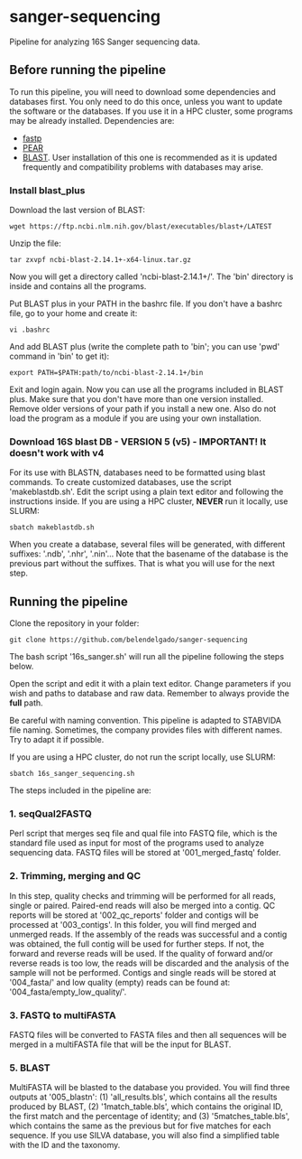 # sanger-sequencing
Pipeline for analyzing 16S Sanger sequencing data.
## Before running the pipeline

To run this pipeline, you will need to download some dependencies and databases first. You only need to do this once, unless you want to update the software or the databases. If you use it in a HPC cluster, some programs may be already installed. Dependencies are:
- [fastp](https://github.com/OpenGene/fastp)
- [PEAR](https://cme.h-its.org/exelixis/web/software/pear/index.html)
- [BLAST](https://blast.ncbi.nlm.nih.gov/doc/blast-help/downloadblastdata.html). User installation of this one is recommended as it is updated frequently and compatibility problems with databases may arise.

### Install blast_plus

Download the last version of BLAST:

`wget https://ftp.ncbi.nlm.nih.gov/blast/executables/blast+/LATEST`

Unzip the file:

`tar zxvpf ncbi-blast-2.14.1+-x64-linux.tar.gz`

Now you will get a directory called 'ncbi-blast-2.14.1+/'. The 'bin' directory is inside and contains all the programs.

Put BLAST plus in your PATH in the bashrc file. If you don't have a bashrc file, go to your home and create it:

`vi .bashrc`

And add BLAST plus (write the complete path to 'bin'; you can use 'pwd' command in 'bin' to get it):

`export PATH=$PATH:path/to/ncbi-blast-2.14.1+/bin`

Exit and login again. Now you can use all the programs included in BLAST plus.
Make sure that you don't have more than one version installed. Remove older versions of your path if you install a new one. Also do not load the program as a module if you are using your own installation.

### Download 16S blast DB - VERSION 5 (v5) - IMPORTANT! It doesn't work with v4

For its use with BLASTN, databases need to be formatted using blast commands. To create customized databases, use the script 'makeblastdb.sh'. Edit the script using a plain text editor and following the instructions inside. If you are using a HPC cluster, **NEVER** run it locally, use SLURM:

`sbatch makeblastdb.sh`

When you create a database, several files will be generated, with different suffixes: '.ndb', '.nhr', '.nin'... Note that the basename of the database is the previous part without the suffixes. That is what you will use for the next step.

## Running the pipeline

Clone the repository in your folder:

`git clone https://github.com/belendelgado/sanger-sequencing`

The bash script '16s_sanger.sh' will run all the pipeline following the steps below.

Open the script and edit it with a plain text editor. Change parameters if you wish and paths to database and raw data. Remember to always provide the **full** path.

Be careful with naming convention. This pipeline is adapted to STABVIDA file naming. Sometimes, the company provides files with different names. Try to adapt it if possible.

If you are using a HPC cluster, do not run the script locally, use SLURM:

`sbatch 16s_sanger_sequencing.sh`

The steps included in the pipeline are:

### 1. seqQual2FASTQ

Perl script that merges seq file and qual file into FASTQ file, which is the standard file used as input for most of the programs used to analyze sequencing data. FASTQ files will be stored at '001_merged_fastq' folder.

### 2. Trimming, merging and QC

In this step, quality checks and trimming will be performed for all reads, single or paired. Paired-end reads will also be merged into a contig. QC reports will be stored at '002_qc_reports' folder and contigs will be processed at '003_contigs'. In this folder, you will find merged and unmerged reads. If the assembly of the reads was successful and a contig was obtained, the full contig will be used for further steps. If not, the forward and reverse reads will be used. If the quality of forward and/or reverse reads is too low, the reads will be discarded and the analysis of the sample will not be performed. Contigs and single reads will be stored at '004_fasta/' and low quality (empty) reads can be found at: '004_fasta/empty_low_quality/'.

### 3. FASTQ to multiFASTA

FASTQ files will be converted to FASTA files and then all sequences will be merged in a multiFASTA file that will be the input for BLAST.

### 5. BLAST

MultiFASTA will be blasted to the database you provided. You will find three outputs at '005_blastn': (1) 'all_results.bls', which contains all the results produced by BLAST, (2) '1match_table.bls', which contains the original ID, the first match and the percentage of identity; and (3) '5matches_table.bls', which contains the same as the previous but for five matches for each sequence. If you use SILVA database, you will also find a simplified table with the ID and the taxonomy.
